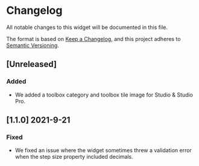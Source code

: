 # Changelog
All notable changes to this widget will be documented in this file.

The format is based on [Keep a Changelog](https://keepachangelog.com/en/1.0.0/), and this project adheres to [Semantic Versioning](https://semver.org/spec/v2.0.0.html).

## [Unreleased]

### Added
 - We added a toolbox category and toolbox tile image for Studio & Studio Pro.

## [1.1.0] 2021-9-21

### Fixed
- We fixed an issue where the widget sometimes threw a validation error when the step size property included decimals.
